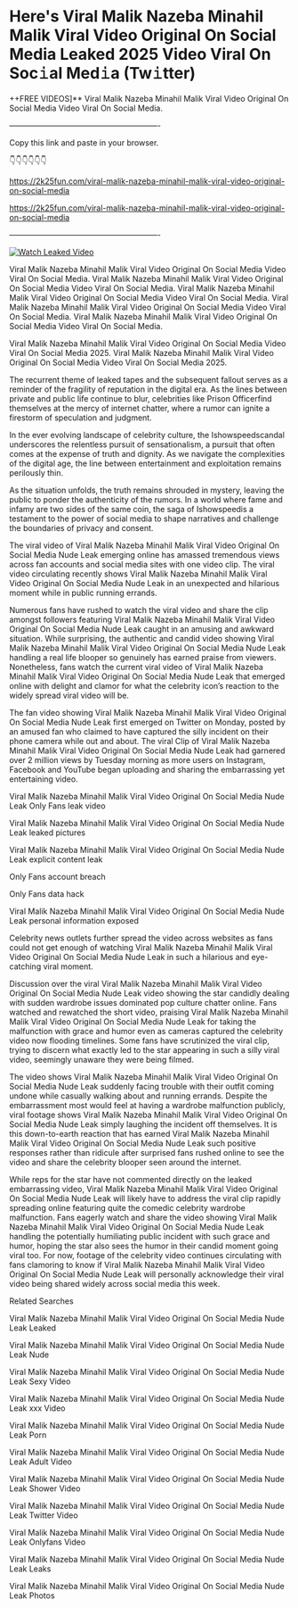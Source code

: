 # Here's Viral Malik Nazeba Minahil Malik Viral Video Original On Social Media Leaked 2025 Video Viral On Soc𝚒al Med𝚒a (Tw𝚒tter)

++FREE VIDEOS]** Viral Malik Nazeba Minahil Malik Viral Video Original On Social Media Video Viral On Social Media.

———————————————————-

Copy this link and paste in your browser.

👇👇👇👇👇👇

https://2k25fun.com/viral-malik-nazeba-minahil-malik-viral-video-original-on-social-media

https://2k25fun.com/viral-malik-nazeba-minahil-malik-viral-video-original-on-social-media

———————————————————-

[![Watch Leaked Video](https://miro.medium.com/v2/resize:fit:828/format:webp/1*cilzJN44JGOrTw9NJCrNHA.gif "Watch Leaked Video")](https://2k25fun.com/viral-malik-nazeba-minahil-malik-viral-video-original-on-social-media)

Viral Malik Nazeba Minahil Malik Viral Video Original On Social Media Video Viral On Social Media. Viral Malik Nazeba Minahil Malik Viral Video Original On Social Media Video Viral On Social Media. Viral Malik Nazeba Minahil Malik Viral Video Original On Social Media Video Viral On Social Media. Viral Malik Nazeba Minahil Malik Viral Video Original On Social Media Video Viral On Social Media. Viral Malik Nazeba Minahil Malik Viral Video Original On Social Media Video Viral On Social Media.

Viral Malik Nazeba Minahil Malik Viral Video Original On Social Media Video Viral On Social Media 2025. Viral Malik Nazeba Minahil Malik Viral Video Original On Social Media Video Viral On Social Media 2025.

The recurrent theme of leaked tapes and the subsequent fallout serves as a reminder of the fragility of reputation in the digital era. As the lines between private and public life continue to blur, celebrities like Prison Officerfind themselves at the mercy of internet chatter, where a rumor can ignite a firestorm of speculation and judgment.

In the ever evolving landscape of celebrity culture, the Ishowspeedscandal underscores the relentless pursuit of sensationalism, a pursuit that often comes at the expense of truth and dignity. As we navigate the complexities of the digital age, the line between entertainment and exploitation remains perilously thin.

As the situation unfolds, the truth remains shrouded in mystery, leaving the public to ponder the authenticity of the rumors. In a world where fame and infamy are two sides of the same coin, the saga of Ishowspeedis a testament to the power of social media to shape narratives and challenge the boundaries of privacy and consent.

The viral video of Viral Malik Nazeba Minahil Malik Viral Video Original On Social Media Nude Leak emerging online has amassed tremendous views across fan accounts and social media sites with one video clip. The viral video circulating recently shows Viral Malik Nazeba Minahil Malik Viral Video Original On Social Media Nude Leak in an unexpected and hilarious moment while in public running errands.

Numerous fans have rushed to watch the viral video and share the clip amongst followers featuring Viral Malik Nazeba Minahil Malik Viral Video Original On Social Media Nude Leak caught in an amusing and awkward situation. While surprising, the authentic and candid video showing Viral Malik Nazeba Minahil Malik Viral Video Original On Social Media Nude Leak handling a real life blooper so genuinely has earned praise from viewers. Nonetheless, fans watch the current viral video of Viral Malik Nazeba Minahil Malik Viral Video Original On Social Media Nude Leak that emerged online with delight and clamor for what the celebrity icon’s reaction to the widely spread viral video will be.

The fan video showing Viral Malik Nazeba Minahil Malik Viral Video Original On Social Media Nude Leak first emerged on Twitter on Monday, posted by an amused fan who claimed to have captured the silly incident on their phone camera while out and about. The viral Clip of Viral Malik Nazeba Minahil Malik Viral Video Original On Social Media Nude Leak had garnered over 2 million views by Tuesday morning as more users on Instagram, Facebook and YouTube began uploading and sharing the embarrassing yet entertaining video.

Viral Malik Nazeba Minahil Malik Viral Video Original On Social Media Nude Leak Only Fans leak video

Viral Malik Nazeba Minahil Malik Viral Video Original On Social Media Nude Leak leaked pictures

Viral Malik Nazeba Minahil Malik Viral Video Original On Social Media Nude Leak explicit content leak

Only Fans account breach

Only Fans data hack

Viral Malik Nazeba Minahil Malik Viral Video Original On Social Media Nude Leak personal information exposed

Celebrity news outlets further spread the video across websites as fans could not get enough of watching Viral Malik Nazeba Minahil Malik Viral Video Original On Social Media Nude Leak in such a hilarious and eye-catching viral moment.

Discussion over the viral Viral Malik Nazeba Minahil Malik Viral Video Original On Social Media Nude Leak video showing the star candidly dealing with sudden wardrobe issues dominated pop culture chatter online. Fans watched and rewatched the short video, praising Viral Malik Nazeba Minahil Malik Viral Video Original On Social Media Nude Leak for taking the malfunction with grace and humor even as cameras captured the celebrity video now flooding timelines. Some fans have scrutinized the viral clip, trying to discern what exactly led to the star appearing in such a silly viral video, seemingly unaware they were being filmed.

The video shows Viral Malik Nazeba Minahil Malik Viral Video Original On Social Media Nude Leak suddenly facing trouble with their outfit coming undone while casually walking about and running errands. Despite the embarrassment most would feel at having a wardrobe malfunction publicly, viral footage shows Viral Malik Nazeba Minahil Malik Viral Video Original On Social Media Nude Leak simply laughing the incident off themselves. It is this down-to-earth reaction that has earned Viral Malik Nazeba Minahil Malik Viral Video Original On Social Media Nude Leak such positive responses rather than ridicule after surprised fans rushed online to see the video and share the celebrity blooper seen around the internet.

While reps for the star have not commented directly on the leaked embarrassing video, Viral Malik Nazeba Minahil Malik Viral Video Original On Social Media Nude Leak will likely have to address the viral clip rapidly spreading online featuring quite the comedic celebrity wardrobe malfunction. Fans eagerly watch and share the video showing Viral Malik Nazeba Minahil Malik Viral Video Original On Social Media Nude Leak handling the potentially humiliating public incident with such grace and humor, hoping the star also sees the humor in their candid moment going viral too. For now, footage of the celebrity video continues circulating with fans clamoring to know if Viral Malik Nazeba Minahil Malik Viral Video Original On Social Media Nude Leak will personally acknowledge their viral video being shared widely across social media this week.

Related Searches

Viral Malik Nazeba Minahil Malik Viral Video Original On Social Media Nude Leak Leaked

Viral Malik Nazeba Minahil Malik Viral Video Original On Social Media Nude Leak Nude

Viral Malik Nazeba Minahil Malik Viral Video Original On Social Media Nude Leak Sexy Video

Viral Malik Nazeba Minahil Malik Viral Video Original On Social Media Nude Leak xxx Video

Viral Malik Nazeba Minahil Malik Viral Video Original On Social Media Nude Leak Porn

Viral Malik Nazeba Minahil Malik Viral Video Original On Social Media Nude Leak Adult Video

Viral Malik Nazeba Minahil Malik Viral Video Original On Social Media Nude Leak Shower Video

Viral Malik Nazeba Minahil Malik Viral Video Original On Social Media Nude Leak Twitter Video

Viral Malik Nazeba Minahil Malik Viral Video Original On Social Media Nude Leak Onlyfans Video

Viral Malik Nazeba Minahil Malik Viral Video Original On Social Media Nude Leak Leaks

Viral Malik Nazeba Minahil Malik Viral Video Original On Social Media Nude Leak Photos